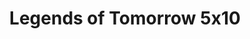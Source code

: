 ---
layout: episodios
title: "Legends of Tomorrow 5x10"
url_serie_padre: 'legends-of-tomorrow/temporada-5'
category: 'series'
capitulo: 'yes'
anio: '2020'
prev: 'capitulo-9'
proximo: 'capitulo-11'
sandbox: allow-same-origin allow-forms
idioma: 'Subtitulado'
calidad: 'Full HD'
reproductores_otros: ["https://gdriveplayer.me/embed2.php?link=QFl%252BVPIk3SZ9uEsXAZ0eUQ5%252BKj7Qgew71k2hgqBez%252FcDdzt7ltrZ9ceddIlDmFnyP%252Fi2FY1VsyCDMB9ZBB5UTaBl%252FUDl3TGuAi829uAH07twVUGz8Kr2kXtuPSLqPTFVKqcYuyuGKTGe%252BhGmnNEDGl2zNeFu91j%252FTsF2XYWbdwgdFtq7ZJOemE%252BTRxF7vdHoBzt4BtM2C7bf17Audp7voq","Subtitulado","https://player.premiumstream.live/player.php?id=MzM5NQ&sub=https://sub.cuevana2.io/vtt-sub/sub7/DCs.Legends.of.Tomorrow.S05E10.vtt","Subtitulado","https://api.cuevana3.io/stream/index.php?file=ek5lbm9xYWNrS0xYMTZLa2xNbkdvY3ZTb3BtZng4TGp6ZFpobGFMUGtOelcwcUZmbWRIVzRkakVuS0JnbEplcG1KUnNZSlRTMGViVTBxZGdsdEhPb3BXdGpJS0VvNjIxbWRxallLRFNsYkxVMHFhbWt0YmE0OG1ncHBlbHk4WT0","Subtitulado","https://mstream.space/n0gm2wzt82qy","Subtitulado","https://clipwatching.com/embed-a8ni8gf458v3.html","Subtitulado"]
reproductores_fembed: ["https://feurl.com/v/1y1x2hjj88ny837","Subtitulado","https://fembed.live/v/my3d6a55760178q","Subtitulado"]
reproductor: 'fembed'
clasificacion: '+10'
tags:
- Ciencia-Ficcion
---